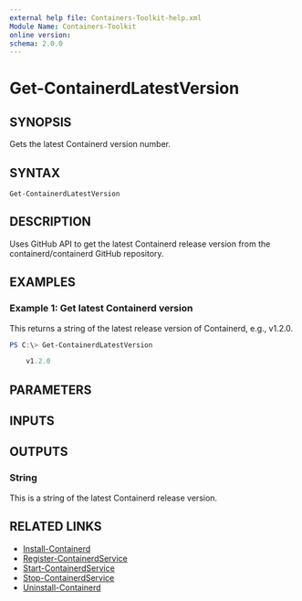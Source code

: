 ```yaml
---
external help file: Containers-Toolkit-help.xml
Module Name: Containers-Toolkit
online version:
schema: 2.0.0
---
```


# Get-ContainerdLatestVersion

## SYNOPSIS

Gets the latest Containerd version number.

## SYNTAX

```
Get-ContainerdLatestVersion
```

## DESCRIPTION

Uses GitHub API to get the latest Containerd release version from the containerd/containerd GitHub repository.

## EXAMPLES

### Example 1: Get latest Containerd version

This returns a string of the latest release version of Containerd, e.g., v1.2.0.

```powershell
PS C:\> Get-ContainerdLatestVersion

    v1.2.0
```

## PARAMETERS

## INPUTS

## OUTPUTS

### String

This is a string of the latest Containerd release version.

## RELATED LINKS

- [Install-Containerd](Install-Containerd.md)
- [Register-ContainerdService](Register-ContainerdService.md)
- [Start-ContainerdService](Start-ContainerdService.md)
- [Stop-ContainerdService](Stop-ContainerdService.md)
- [Uninstall-Containerd](Uninstall-Containerd.md)
